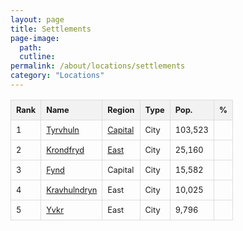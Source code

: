 ```yaml
---
layout: page
title: Settlements
page-image: 
  path:  
  cutline: 
permalink: /about/locations/settlements
category: "Locations"
---
```


<style>
table {
  text-align: left;
  border-collapse: collapse;
  width: 100%;
}

th, td {
  border: 1px solid #ddd;
  padding: 8px;
font-size: 0.8em; /* Make the text 80% of the normal size */

}

th {
  background-color: #f2f2f2;
}
</style>


| Rank | Name            | Region      | Type   | Pop.   | %     |
|------|-----------------|-------------|---------|--------|-------|
| 1    | [Tyrvhuln](/HUN/about/locations/tyrvhuln) | [Capital](/HUN/about/locations/capital)   | City | 103,523 |  |
| 2    | [Krondfryd](/HUN/about/locations/krondfryd)  | [East](/HUN/about/locations/east)    | City    | 25,160 | |
| 3    | [Fynd](/HUN/about/locations/fynd)  | Capital    | City    | 15,582 | |
| 4    | [Kravhulndryn](/HUN/about/locations/kravhulndryn)  | East    | City    | 10,025 | |
| 5    | [Yvkr](/HUN/about/locations/yvkr)  | East    | City    | 9,796 | |
